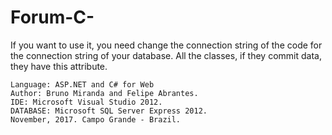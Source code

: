 # Forum-C-
If you want to use it, you need change the connection string of the code for the connection string of your database.
All the classes, if they commit data, they have this attribute.

```
Language: ASP.NET and C# for Web
Author: Bruno Miranda and Felipe Abrantes.
IDE: Microsoft Visual Studio 2012.
DATABASE: Microsoft SQL Server Express 2012.
November, 2017. Campo Grande - Brazil.
